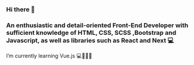 ### Hi there 👋

### An enthusiastic and detail-oriented Front-End Developer with sufficient knowledge of HTML, CSS, SCSS ,Bootstrap and Javascript, as well as libraries such as React and Next 💻

I’m currently learning Vue.js 💻👾🤖🦾

<!--
**ebrubastug/ebrubastug** is a ✨ _special_ ✨ repository because its `README.md` (this file) appears on your GitHub profile.

Here are some ideas to get you started:

- 🔭 I’m currently working on ...
- 🌱 I’m currently learning ...
- 👯 I’m looking to collaborate on ...
- 🤔 I’m looking for help with ...
- 💬 Ask me about ...
- 📫 How to reach me: ...
- 😄 Pronouns: ...
- ⚡ Fun fact: ...
-->
